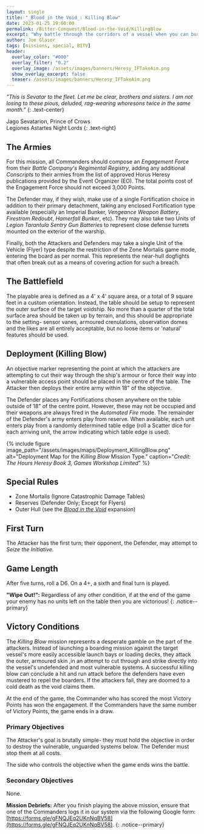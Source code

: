 ```yaml
---
layout: single
title: "_Blood in the Void_: Killing Blow"
date: 2023-01-25 19:00:00
permalink: /Bitter-Conquest/Blood-in-the-Void/KillingBlow
excerpt: "Why battle through the corridors of a vessel when you can burn through its hull?"
author: Joe Glaser
tags: [missions, special, BITV]
header:
  overlay_color: "#000"
  overlay_filter: "0.2"
  overlay_image: /assets/images/banners/Heresy_IFTakeAim.png
  show_overlay_excerpt: false
  teaser: /assets/images/banners/Heresy_IFTakeAim.png
---
```


*"This is Sevatar to the fleet. Let me be clear, brothers and sisters. I am not losing to these pious, deluded, rag-wearing whoresons twice in the same month."*
{: .text-center}

Jago Sevatarion, Prince of Crows <br> Legiones Astartes Night Lords
{: .text-right}

## The Armies

For this mission, all Commanders should compose an *Engagement Force* from their *Battle Company's Regimental Registry*, adding any additional *Conscripts* to their armies from the list of approved Horus Heresy publications provided by the Event Organizer (EO). The total points cost of the Engagement Force should not exceed 3,000 Points.

The Defender may, if they wish, make use of a single Fortification choice in addition to their primary detachment, taking any enclosed Fortification type available (especially an Imperial Bunker, _Vengeance Weapon Battery_, _Firestrom Redoubt_, _Hamerfall Bunker_, etc). They may also take two Units of _Legion Tarantula Sentry Gun Batteries_ to represent close defense turrets mounted on the exterior of the warship.

Finally, both the Attackers and Defenders may take a single Unit of the Vehicle (Flyer) type despite the restriction of the Zone Mortalis game mode, entering the board as per normal. This represents the near-hull dogfights that often break out as a means of covering action for such a breach.

## The Battlefield

The playable area is defined as a 4' x 4' square area, or a total of 9 square feet in a custom orientation. Instead, the table should be setup to represent the outer surface of the target voidship. No more than a quarter of the total surface area should be taken up by terrain, and this should be appropriate to the setting- sensor vanes, armoured crenulations, observation domes and the likes are all entirely acceptable, but no loose items or 'natural' features should be used. 

## Deployment (Killing Blow)

An objective marker representing the point at which the attackers are attempting to cut their way through the ship's armour or force their way into a vulnerable access point should be placed in the centre of the table. The Attacker then deploys their entire army within 18" of the objective.

The Defender places any Fortifications chosen anywhere on the table outside of 18" of the centre point. However, these may not be occupied and their weapons are always fired in the _Automated Fire_ mode. The remainder of the Defender's army enters play from reserve. When available, each unit enters play from a randomly determined table edge (roll a Scatter dice for each arriving unit, the arrow indicating which table edge is used).

{% include figure image_path="/assets/images/maps/Deployment_KillingBlow.png" alt="Deployment Map for the _Killing Blow_ Mission Type." caption="*Credit: The Hours Heresy Book 3, Games Workshop Limited*" %}

## Special Rules

- Zone Mortalis (Ignore Catastrophic Damage Tables)
- Reserves (Defender Only; Except for Flyers)
- Outer Hull (see the [_Blood in the Void_](/Bitter-Conquest/Blood-in-the-Void#Outer-Hull) expansion)

## First Turn

The Attacker has the first turn; their opponent, the Defender, may attempt to *Seize the Initiative*.

## Game Length

After five turns, roll a D6. On a 4+, a sixth and final turn is played.

**"Wipe Out!":** Regardless of any other condition, if at the end of the game your enemy has no units left on the table then you are victorious!
{: .notice--primary}

## Victory Conditions

The _Killing Blow_ mission represents a desperate gamble on the part of the attackers. Instead of launching a boarding mission against the target vessel's more easily accessible launch bays or loading decks, they attack the outer, armoured skin ,in an attempt to cut through and strike directly into the vessel's undefended and most vulnerable systems. A successful killing blow can conclude a hit and run attack before the defenders have even mustered to repel the boarders. If the attackers fail, they are doomed to a cold death as the void claims them. 

At the end of the game, the Commander who has scored the most Victory Points has won the engagement. If the Commanders have the same number of Victory Points, the game ends in a draw.

### Primary Objectives

The Attacker's goal is brutally simple- they must hold the objective in order to destroy the vulnerable, unguarded systems below. The Defender must stop them at all costs. 

The side who controls the objective when the game ends wins the battle.

### Secondary Objectives
None.

**Mission Debriefs:** After you finish playing the above mission, ensure that one of the Commanders logs it in our system via the following Google form: [https://forms.gle/gFNQJEq2UKnNqBV58](https://forms.gle/gFNQJEq2UKnNqBV58).
{: .notice--primary}

